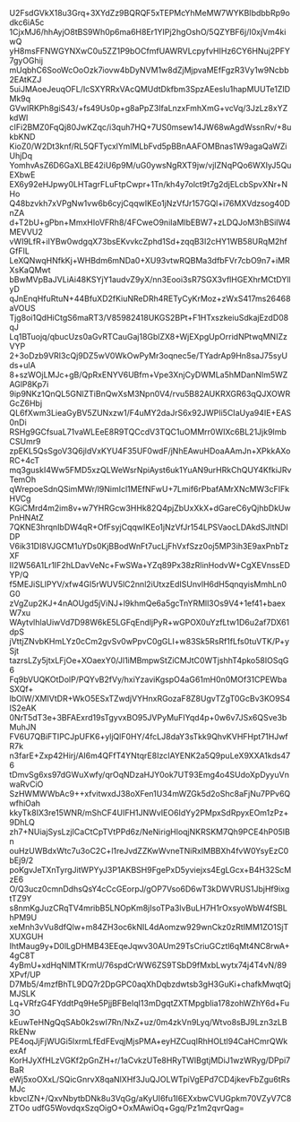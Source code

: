 U2FsdGVkX18u3Grq+3XYdZz9BQRQF5xTEPMcYhMeMW7WYKBIbdbbRp9odkc6iA5c
1CjxMJ6/hhAyjO8tBS9Wh0p6ma6H8Er1YIPj2hgOshO/5QZYBF6j/I0xjVm4kiwQ
yH8msFFNWGYNXwC0u5ZZ1P9bOCfmfUAWRVLcpyfvHIHz6CY6HNuj2PFY7gyOGhij
mUqbhC6SooWcOoOzk7iovw4bDyNVM1w8dZjMjpvaMEfFgzR3Vy1w9Ncbb2EAtKZJ
5uiJMAoeJeuqOFL/IcSXYRRxVAcQMUdtDkfbm3SpzAEesIu1hapMUUTe1ZIDMk9q
GVwIRKPh8giS43/+fs49Us0p+g8aPpZ3IfaLnzxFmhXmG+vcVq/3JzLz8xYZkdWl
cIFi2BMZ0FqQj80JwKZqc/i3quh7HQ+7US0msew14JW68wAgdWssnRv/+8ukbKND
KioZ0/W2Dt3knf/RL5QFTycxlYmIMLbFvd5pBBnAAFOMBnas1W9agaQaWZiUhjDq
YomhvAsZ6D6GaXLBE42iU6p9M/uG0ywsNgRXT9jw/vjIZNqPQo6WXIyJ5QuEXbwE
EX6y92eHJpwy0LHTagrFLuFtpCwpr+1Tn/kh4y7olct9t7g2djELcbSpvXNr+NHo
Q48bzvkh7xVPgNw1vw6b6cyjCqqwIKEo1jNzVfJr157GQl+i76MXVdzsog40DnZA
d+T2bU+gPbn+MmxHIoVFRh8/4FCweO9niIaMlbEBW7+zLDQJoM3hBSiIW4MEVVU2
vWI9LfR+iIYBw0wdgqX73bsEKvvkcZphd1Sd+zqqB3I2cHY1WB58URqM2hfGfFIL
LeXQNwqHNfkKj+WHBdm6mNDa0+XU93vtwRQBMa3dfbFVr7cbO9n7+iMRXsKaQMwt
bBwMVpBaJVLiAi48KSYjY1audvZ9yX/nn3Eooi3sR7SGX3vflHGEXhrMCtDYllyD
qJnEnqHfuRtuN+44BfuXD2fKiuNReDRh4RETyCyKrMoz+zWxS417ms26468aVOUS
Tjg8oi1QdHiCtgS6maRT3/V85982418UKGS2BPt+F1HTxszkeiuSdkajEzdD08qJ
Lq1BTuojq/qbucUzs0aGvRTCauGaj18GblZX8+WjEXpgUpOrridNPtwqMNIZzVYP
2+3oDzb9VRI3cQj9DZ5wV0WkOwPyMr3oqnec5e/TYadrAp9Hn8saJ75syUds+ulA
8+szWOjLMJc+gB/QpRxENYV6UBfm+Vpe3XnjCyDWMLa5hMDanNIm5WZAGlP8Kp7i
9ip9NKz1QnQL5GNlZTiBnQwXsM3Npn0V4/rvu5B82AUKRXGR63qQJXOWRGcZ6Hbj
QL6fXwm3LieaGyBV5ZUNxzw1/F4uMY2daJrS6x92JWPIi5CIaUya94IE+EAS0nDi
RSHg9GCfsuaL71vaWLEeE8R9TQCcdV3TQC1uOMMrr0WIXc6BL21Jjk9ImbCSUmr9
zpEKL5QsSgoV3Q6jldVxKYU4F35UF0wdF/jNhEAwuHDoaAAmJn+XPkkAXoRC+4cT
mq3guskI4Ww5FMD5xzQLWeWsrNpiAyst6uk1YuAN9urHRkChQUY4KfkiJRvTemOh
qWrepoeSdnQSimMWr/l9NimIcl1MEfNFwU+7Lmif6rPbafAMrXNcMW3cFIFkHVCg
KGiCMrd4m2im8v+w7YHRGcw3HHk82Q4pjZbUxXkX+dGareC6yQjhbDkUwPnHNAtZ
7QKNE3hrqnIbDW4qR+OfFsyjCqqwIKEo1jNzVfJr154LPSVaocLDAkdSJltNDlDP
V6ik31DI8VJGCM1uYDs0KjBBodWnFt7ucLjFhVxfSzz0oj5MP3ih3E9axPnbTzXF
II2W56A1Lr1IF2hLDavVeNc+FwSWa+YZq89Px38zRlinHodvW+CgXEVnssEDYP/Q
f5MEJiSLlPYV/xfw4GI5rWUV5lC2nnl2iUtxzEdISUnvlH6dH5qnqyisMmhLn0G0
zVgZup2KJ+4nAOUgd5jViNJ+l9khmQe6a5gcTnYRMll3Os9V4+1ef41+baexW7xu
WAytvlhlaUiwVd7D98W6kE5LGFqEndljPyR+wGPOX0uYzfLtw1D6u2af7DX61dpS
jVttjZNvbKHmLYz0cCm2gvSv0wPpvC0gGLI+w83Sk5RsRf1fLfs0tuVTK/P+ySjt
tazrsLZy5jtxLFjOe+XOaexY0/Jl1iMBmpwStZiCMJtC0WTjshhT4pko58IOSqG6
Fq9bVUQKOtDolP/PQYvB2fVy/hxiYzaviKgspO4aG61mH0n0MOf31CPEWbaSXQf+
lbOlW/XMIVtDR+WkO5ESxTZwdjVYHnxRGozaF8Z8UgvTZgT0GcBv3KO9S4IS2eAK
0NrT5dT3e+3BFAExrd19sTgyvxBO95JVPyMuFIYqd4p+0w6v7JSx6QSve3bMuhJN
FV6U7QBiFTIPCJpUFK6+yljQlF0HY/4fcLJ8daY3sTkk9QhvKVHFHpt71HJwfR7k
n3farE+Zxp42Hirj/AI6m4QFfT4YNtqrE8IzcIAYENK2a5Q9puLeX9XXA1kds476
tDmvSg6xs97dGWuXwfy/qrOqNDzaHJY0ok7UT93Emg4o4SUdoXpDyyuVnwaRvCiO
SzHWMWWbAc9++xfvitwxdJ38oXFen1U34mWZGk5d2oShc8aFjNu7PPv6QwfhiOah
kkyTk8IX3re15WNR/mShCF4UIFH1JNWvIEO6IdYy2PMpxSdRpyxEOm1zPz+9DhLQ
zh7+NUiajSysLzjICaCtCpTVtPPd6z/NeNirigHloqjNKRSKM7Qh9PCE4hP05IBn
ouHzUWBdxWtc7u3oC2C+l1reJvdZZKwWvneTNiRxIMBBXh4fvW0YsyEzC0bEj9/2
poKgvJeTXnTyrgJitWPYyJ3P1AKBSH9FgePxD5yviejxs4EgLGcx+B4H32ScMzE6
O/Q3ucz0cmnDdhsQsY4cCcGEorpJ/gOP7Vso6D6wT3kDWVRUS1JbjHf9ixgtTZ9Y
s8nmKgJuzCRqTV4mribB5LNOpKm8jIsoTPa3lvBuLH7H1rOxsyoWbW4fSBLhPM9U
xeMnh3vVu8dfQlw+m84ZH3oc6kNIL4dAomzw929wnCkz0zRtIMM1ZO1SjTXUXGUH
IhtMaug9y+D0lLgDHMB43EEqeJqwv30AUm29TsCriuGCztl6qMt4NC8rwA+4gC8T
4yBmU+xdHqNlMTKrmU/76spdCrWW6ZS9TSbD9fMxbLwytx74j4T4vN/89XPvf/UP
D7Mb5/4mzfBhTL9DQ7r2DpGPC0aqXhDqbzdwtsb3gH3GuKi+chafkMwqtQjMJSLK
Lq+VRfzG4FYddtPq9He5PjjBFBeIqI13mDgqtZXTMpgbIia178zohWZhY6d+Fu3O
kEuwTeHNgQqSAb0k2swI7Rn/NxZ+uz/0m4zkVn9Lyq/Wtvo8sBJ9Lzn3zLBRkENw
PE4oqJjFjWUGi5lxrmLfEdFEvqjMjsPMA+eyHZCuqIRhHOLtl94CaHCmrQWkexAf
KorHJyXfHLzVGKf2pGnZH+r/1aCvkzUTe8HRyTWIBgtjMDiJ1wzWRyg/DPpi7BaR
eWj5xoOXxL/SQicGnrvX8qaNlXHf3JuQJOLWTpiVgEPd7CD4jkevFbZgu6tRsMJc
kbvcIZN+/QxvNbytbDNk8u3VqGg/aKyUI6fu1I6EXxbwCVUGpkm70VZyV7C8ZTOo
udfG5WovdqxSzqOigO+OxMAwiOq+Ggq/Pz1m2qvrQag=
